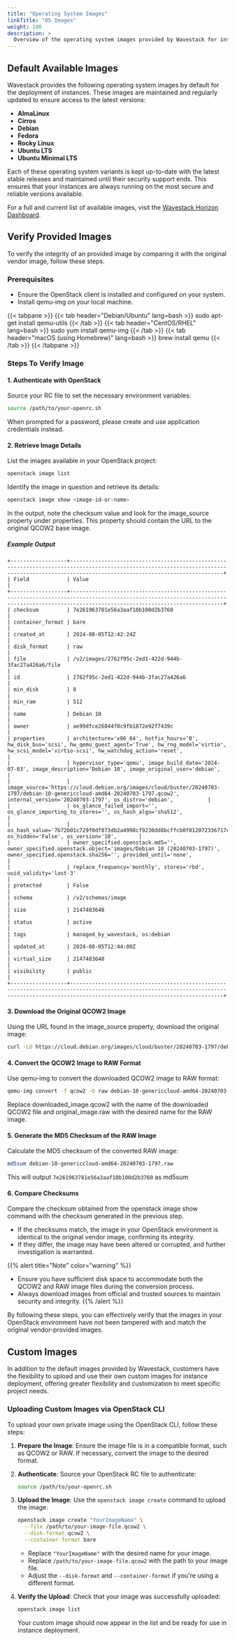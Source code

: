 ```yaml
---
title: "Operating System Images"
linkTitle: "OS Images"
weight: 100
description: >
  Overview of the operating system images provided by Wavestack for instance deployment.
---
```


## Default Available Images

Wavestack provides the following operating system images by default for the deployment of instances. These images are
maintained and regularly updated to ensure access to the latest versions:

- **AlmaLinux**
- **Cirros**
- **Debian**
- **Fedora**
- **Rocky Linux**
- **Ubuntu LTS**
- **Ubuntu Minimal LTS**

Each of these operating system variants is kept up-to-date with the latest stable releases and maintained until their
security support ends. This ensures that your instances are always running on the most secure and reliable versions
available.

For a full and current list of available images, visit
the [Wavestack Horizon Dashboard](https://dashboard.wavestack.de/project/images).

## Verify Provided Images

To verify the integrity of an provided image by comparing it with the original vendor image, follow these steps.

### Prerequisites

- Ensure the OpenStack client is installed and configured on your system.
- Install qemu-img on your local machine.

{{< tabpane >}}
{{< tab header="Debian/Ubuntu" lang=bash >}}
sudo apt-get install qemu-utils
{{< /tab >}}
{{< tab header="CentOS/RHEL" lang=bash >}}
sudo yum install qemu-img
{{< /tab >}}
{{< tab header="macOS (using Homebrew)" lang=bash >}}
brew install qemu
{{< /tab >}}
{{< /tabpane >}}

### Steps To Verify Image

#### 1. Authenticate with OpenStack

Source your RC file to set the necessary environment variables:

```bash
source /path/to/your-openrc.sh
```

When prompted for a password, please create and use application credentials instead.

#### 2. Retrieve Image Details

List the images available in your OpenStack project:

```bash
openstack image list
```

Identify the image in question and retrieve its details:

```bash
openstack image show <image-id-or-name>
```

In the output, note the checksum value and look for the image_source property under properties. This property should
contain the URL to the original QCOW2 base image.

##### Example Output

```
+------------------+---------------------------------------------------------------------------------------------------------------------------------------------------------------------------------------------+
| Field            | Value                                                                                                                                                                                       |
+------------------+---------------------------------------------------------------------------------------------------------------------------------------------------------------------------------------------+
| checksum         | 7e261963781e56a3aaf10b100d2b3760                                                                                                                                                            |
| container_format | bare                                                                                                                                                                                        |
| created_at       | 2024-08-05T12:42:24Z                                                                                                                                                                        |
| disk_format      | raw                                                                                                                                                                                         |
| file             | /v2/images/2762f95c-2ed1-422d-944b-3fac27a426a6/file                                                                                                                                        |
| id               | 2762f95c-2ed1-422d-944b-3fac27a426a6                                                                                                                                                        |
| min_disk         | 8                                                                                                                                                                                           |
| min_ram          | 512                                                                                                                                                                                         |
| name             | Debian 10                                                                                                                                                                                   |
| owner            | ae99dfce26844f0c9fb1872e92f7439c                                                                                                                                                            |
| properties       | architecture='x86_64', hotfix_hours='0', hw_disk_bus='scsi', hw_qemu_guest_agent='True', hw_rng_model='virtio', hw_scsi_model='virtio-scsi', hw_watchdog_action='reset',                    |
|                  | hypervisor_type='qemu', image_build_date='2024-07-03', image_description='Debian 10', image_original_user='debian',                                                                         |
|                  | image_source='https://cloud.debian.org/images/cloud/buster/20240703-1797/debian-10-genericcloud-amd64-20240703-1797.qcow2', internal_version='20240703-1797', os_distro='debian',           |
|                  | os_glance_failed_import='', os_glance_importing_to_stores='', os_hash_algo='sha512',                                                                                                        |
|                  | os_hash_value='7b72b01c729f0df873db2a4998cf9230dd8bcffcb0f012072336717c09803f54811e2e7673a94fc61f26741a75dee8d6fad0aa832ff877ae1e6d86faf9f578f8', os_hidden='False', os_version='10',       |
|                  | owner_specified.openstack.md5='', owner_specified.openstack.object='images/Debian 10 (20240703-1797)', owner_specified.openstack.sha256='', provided_until='none',                          |
|                  | replace_frequency='monthly', stores='rbd', uuid_validity='last-3'                                                                                                                           |
| protected        | False                                                                                                                                                                                       |
| schema           | /v2/schemas/image                                                                                                                                                                           |
| size             | 2147483648                                                                                                                                                                                  |
| status           | active                                                                                                                                                                                      |
| tags             | managed_by_wavestack, os:debian                                                                                                                                                             |
| updated_at       | 2024-08-05T12:44:00Z                                                                                                                                                                        |
| virtual_size     | 2147483648                                                                                                                                                                                  |
| visibility       | public                                                                                                                                                                                      |
+------------------+---------------------------------------------------------------------------------------------------------------------------------------------------------------------------------------------+
```

#### 3. Download the Original QCOW2 Image

Using the URL found in the image_source property, download the original image:

```bash
curl -LO https://cloud.debian.org/images/cloud/buster/20240703-1797/debian-10-genericcloud-amd64-20240703-1797.qcow2
```

#### 4. Convert the QCOW2 Image to RAW Format

Use qemu-img to convert the downloaded QCOW2 image to RAW format:

```bash
qemu-img convert -f qcow2 -O raw debian-10-genericcloud-amd64-20240703-1797.qcow2 debian-10-genericcloud-amd64-20240703-1797.raw
```

Replace downloaded_image.qcow2 with the name of the downloaded QCOW2 file and original_image.raw with the desired name
for the RAW image.

#### 5. Generate the MD5 Checksum of the RAW Image

Calculate the MD5 checksum of the converted RAW image:

```bash
md5sum debian-10-genericcloud-amd64-20240703-1797.raw
```

This will output `7e261963781e56a3aaf10b100d2b3760` as md5sum

#### 6. Compare Checksums

Compare the checksum obtained from the openstack image show command with the checksum generated in the previous step.

- If the checksums match, the image in your OpenStack environment is identical to the original vendor image, confirming
  its integrity.
- If they differ, the image may have been altered or corrupted, and further investigation is warranted.

{{% alert title="Note" color="warning" %}}
- Ensure you have sufficient disk space to accommodate both the QCOW2 and RAW image files during the conversion process.
- Always download images from official and trusted sources to maintain security and integrity.
{{% /alert %}}




By following these steps, you can effectively verify that the images in your OpenStack environment have not been
tampered with and match the original vendor-provided images.

## Custom Images

In addition to the default images provided by Wavestack, customers have the flexibility to upload and use their own
custom images for instance deployment, offering greater flexibility and customization to meet specific project needs.

### Uploading Custom Images via OpenStack CLI

To upload your own private image using the OpenStack CLI, follow these steps:

1. **Prepare the Image**: Ensure the image file is in a compatible format, such as QCOW2 or RAW. If necessary, convert
   the image to the desired format.

2. **Authenticate**: Source your OpenStack RC file to authenticate:
   ```bash
   source /path/to/your-openrc.sh
   ```

3. **Upload the Image**:
   Use the `openstack image create` command to upload the image:
   ```bash
   openstack image create "YourImageName" \
     --file /path/to/your-image-file.qcow2 \
     --disk-format qcow2 \
     --container-format bare
   ```

    - Replace `"YourImageName"` with the desired name for your image.
    - Replace `/path/to/your-image-file.qcow2` with the path to your image file.
    - Adjust the `--disk-format` and `--container-format` if you're using a different format.

4. **Verify the Upload**: Check that your image was successfully uploaded:
   ```bash
   openstack image list
   ```

   Your custom image should now appear in the list and be ready for use in instance deployment.
